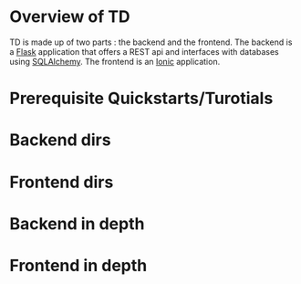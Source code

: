 # Overview of TD

TD is made up of two parts : the backend and the frontend.  The backend is a [Flask](http://flask.pocoo.org/) application that offers a REST api and interfaces with databases using [SQLAlchemy](http://flask-sqlalchemy.pocoo.org/2.1/).  The frontend is an [Ionic](http://ionicframework.com/) application.

# Prerequisite Quickstarts/Turotials 

# Backend dirs

# Frontend dirs

# Backend in depth

# Frontend in depth


